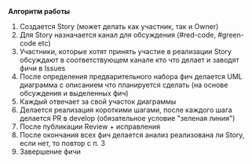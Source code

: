 **Алгоритм работы**

1. Создается Story (может делать как участник, так и Owner)
2. Для Story назначается канал для обсуждения (#red-code, #green-code etc)
3. Участники, которые хотят принять участие в реализации Story обсуждают в соответствующем канале кто что делает и заводят фичи в Issues
4. После определения предварительного набора фич делается UML диаграмма с описанием что планируется сделать (на основе обсуждения и выделенных фич)
5. Каждый отвечает за свой участок диаграммы
6. Делается реализация короткими шагами, после каждого шага делается PR в develop (обязательное условие "зеленая линия")
7. После публикации Review + исправления
8. После окончания всех фич делается анализ реализована ли Story, если нет, то повтор с п. 3
9. Завершение фичи